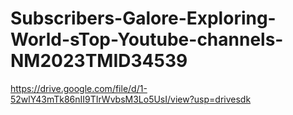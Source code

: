 # Subscribers-Galore-Exploring-World-sTop-Youtube-channels-NM2023TMID34539
https://drive.google.com/file/d/1-52wlY43mTk86nII9TIrWvbsM3Lo5UsI/view?usp=drivesdk
